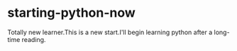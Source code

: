 # starting-python-now
Totally new learner.This is a new start.I'll begin learning python after a long-time reading.
